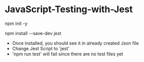 # JavaScript-Testing-with-Jest

npm init -y

npm install --save-dev jest

- Once installed, you should see it in already created Json file
- Change Jest Script to 'jest'
- 'npm run test' will fail since there are no test files yet